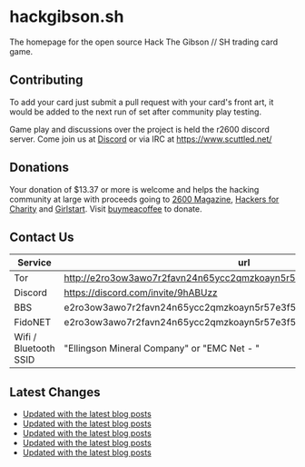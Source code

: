 # hackgibson.sh
The homepage for the open source Hack The Gibson // SH trading card game.


## Contributing

To add your card just submit a pull request with your card's front art, it would be added to the next run of set after community play testing.

Game play and discussions over the project is held the r2600 discord server. Come join us at [Discord](https://discord.com/invite/9hABUzz) or via IRC at https://www.scuttled.net/


## Donations

Your donation of $13.37 or more is welcome and helps the hacking community at large with proceeds going to [2600 Magazine](https://2600.com/), [Hackers for Charity](https://hackersforcharity.org) and [Girlstart](https://girlstart.org).  Visit [buymeacoffee](https://www.buymeacoffee.com/hackgibson.sh) to donate.


## Contact Us

Service | url
-|-
Tor | http://e2ro3ow3awo7r2favn24n65ycc2qmzkoayn5r57e3f56nvjwdcgg32ad.onion
Discord | https://discord.com/invite/9hABUzz
BBS | e2ro3ow3awo7r2favn24n65ycc2qmzkoayn5r57e3f56nvjwdcgg32ad.onion:23
FidoNET | e2ro3ow3awo7r2favn24n65ycc2qmzkoayn5r57e3f56nvjwdcgg32ad.onion:24554
Wifi / Bluetooth SSID | "Ellingson Mineral Company" or "EMC Net - <fidonet address>"

## Latest Changes
<!-- BLOG-POST-LIST:START -->
- [Updated with the latest blog posts](https://github.com/DFW2600/hackgibson.sh/commit/f512df8d943061df8fc135dda4aee62d735a4daa)
- [Updated with the latest blog posts](https://github.com/DFW2600/hackgibson.sh/commit/068d69f375b87e8bebafcf98beb80f36a65ddd82)
- [Updated with the latest blog posts](https://github.com/DFW2600/hackgibson.sh/commit/a1f4a9edba50297f3fb911f3c80560e7372d0719)
- [Updated with the latest blog posts](https://github.com/DFW2600/hackgibson.sh/commit/41a50d584ddc4b33bb557d8e07b704c929dde2b7)
- [Updated with the latest blog posts](https://github.com/DFW2600/hackgibson.sh/commit/91f0287cd4f6a22fb9eb8b558671f7a143ceac02)
<!-- BLOG-POST-LIST:END -->
